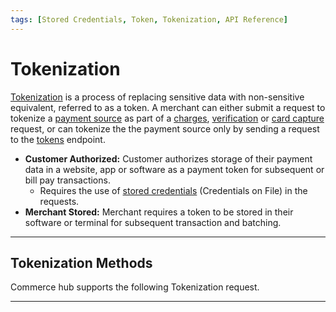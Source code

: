 ```yaml
---
tags: [Stored Credentials, Token, Tokenization, API Reference]
---
```


# Tokenization

[Tokenization](?path=docs/Resources/FAQs-Glossary/Glossary.md#tokenization) is a process of replacing sensitive data with non-sensitive equivalent, referred to as a token. A merchant can either submit a request to tokenize a [payment source](?path=docs/Resources/Guides/Payment-Sources/Source-Type.md) as part of a [charges](?path=docs/Resources/API-Documents/Payments/Charges.md), [verification](?path=docs/Resources/API-Documents/Payments_VAS/Verification.md) or [card capture](?path=docs/Online-Mobile-Digital/Secure-Data-Capture/API/API-Only.md) request, or can tokenize the the payment source only by sending a request to the [tokens](#tokens-request) endpoint.

- **Customer Authorized:** Customer authorizes storage of their payment data in a website, app or software as a payment token for subsequent or bill pay transactions.
  - Requires the use of [stored credentials](?path=docs/Resources/Guides/Stored-Credentials.md) (Credentials on File) in the requests.
- **Merchant Stored:** Merchant requires a token to be stored in their software or terminal for subsequent transaction and batching.

---

## Tokenization Methods

Commerce hub supports the following Tokenization request.

<!-- type: row -->

<!-- type: card
title: Network
description: Enhances payment security by substituting sensitive cardholder data with unique, context-specific tokens, minimizing fraud risk and data exposure.
link: ?path=docs/Resources/Guides/Payment-Sources/Tokenization/Network-Token.md
-->

<!-- type: card
title: Secure Vault
description: Provides a protected space for storing sensitive data, like payment information, ensuring its confidentiality and security against unauthorized access or breaches.
link: 
-->

<!-- type: card
title: TransAmor 
description: Merchants can replace sensitive payment information, such as credit card numbers, with non-sensitive equivalents known as tokens. 
link: ?path=docs/Resources/Guides/Payment-Sources/Tokenization/TransAmor.md
-->

<!-- type: card
title: Partner Token 
description: The Partner Tokens request allows a merchant to submit Commerce Hub's TransAmor PaymentToken and receive a third party partner-token.
link: ?path=docs/Resources/API-Documents/Payments_VAS/Get-Proccesor-Token.md
-->

<!-- type: row-end -->

---
